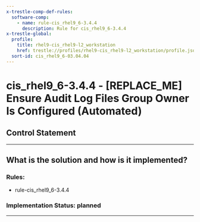 ```yaml
---
x-trestle-comp-def-rules:
  software-comp:
    - name: rule-cis_rhel9_6-3.4.4
      description: Rule for cis_rhel9_6-3.4.4
x-trestle-global:
  profile:
    title: rhel9-cis_rhel9-l2_workstation
    href: trestle://profiles/rhel9-cis_rhel9-l2_workstation/profile.json
  sort-id: cis_rhel9_6-03.04.04
---
```


# cis_rhel9_6-3.4.4 - \[REPLACE_ME\] Ensure Audit Log Files Group Owner Is Configured (Automated)

## Control Statement

______________________________________________________________________

## What is the solution and how is it implemented?

<!-- For implementation status enter one of: implemented, partial, planned, alternative, not-applicable -->

<!-- Note that the list of rules under ### Rules: is read-only and changes will not be captured after assembly to JSON -->

<!-- Add control implementation description here for control: cis_rhel9_6-3.4.4 -->

### Rules:

  - rule-cis_rhel9_6-3.4.4

### Implementation Status: planned

______________________________________________________________________
